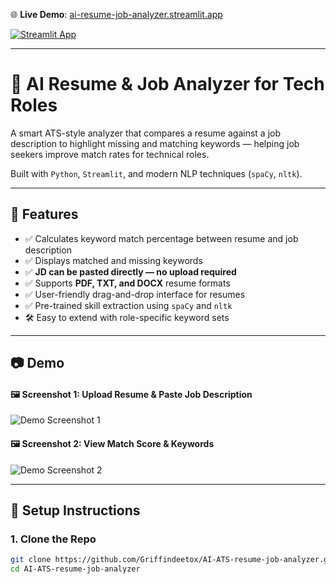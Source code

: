 
🌐 **Live Demo**: [ai-resume-job-analyzer.streamlit.app](https://ai-resume-job-analyzer.streamlit.app)  

[![Streamlit App](https://img.shields.io/badge/Streamlit-Live_App-red?logo=streamlit)](https://ai-resume-job-analyzer.streamlit.app)

---

# 🧠 AI Resume & Job Analyzer for Tech Roles

A smart ATS-style analyzer that compares a resume against a job description to highlight missing and matching keywords — helping job seekers improve match rates for technical roles.

Built with `Python`, `Streamlit`, and modern NLP techniques (`spaCy`, `nltk`).

---

## 🚀 Features

- ✅ Calculates keyword match percentage between resume and job description  
- ✅ Displays matched and missing keywords  
- ✅ **JD can be pasted directly — no upload required**  
- ✅ Supports **PDF, TXT, and DOCX** resume formats  
- ✅ User-friendly drag-and-drop interface for resumes  
- ✅ Pre-trained skill extraction using `spaCy` and `nltk`  
- 🛠️ Easy to extend with role-specific keyword sets  

---

## 📷 Demo

#### 🖼 Screenshot 1: Upload Resume & Paste Job Description
![Demo Screenshot 1](https://github.com/user-attachments/assets/4a977104-b697-43bc-aa1b-4e2d4d334f5d)

#### 🖼 Screenshot 2: View Match Score & Keywords
![Demo Screenshot 2](https://github.com/user-attachments/assets/41a398fc-c997-408f-abee-b32de4a5d561)

---

## 🔧 Setup Instructions

### 1. Clone the Repo
```bash
git clone https://github.com/Griffindeetox/AI-ATS-resume-job-analyzer.git
cd AI-ATS-resume-job-analyzer

